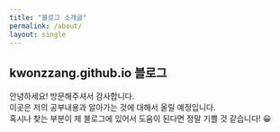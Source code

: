 ```yaml
---
title: "블로그 소개글"
permalink: /about/
layout: single
---
```


## kwonzzang.github.io 블로그

안녕하세요! 방문해주셔서 감사합니다.   
이곳은 저의 공부내용과 알아가는 것에 대해서 올릴 예정입니다.  
혹시나 찾는 부분이 제 블로그에 있어서 도움이 된다면 정말 기쁠 것 같습니다! 😀


